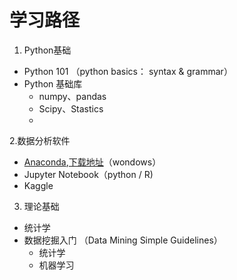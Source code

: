 # 学习路径

1. Python基础
- Python 101 （python basics： syntax & grammar） 
- Python 基础库
   - numpy、pandas
   - Scipy、Stastics
   -  

2.数据分析软件
- [Anaconda](https://docs.conda.io/projects/conda/en/latest/),[下载地址](https://www.anaconda.com/products/distribution)（wondows）
- Jupyter Notebook（python / R)
- Kaggle 

3. 理论基础
 - 统计学
 - 数据挖掘入门 （Data Mining Simple Guidelines）
    - 统计学
    - 机器学习 
